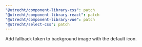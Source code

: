```yaml
---
"@utrecht/component-library-css": patch
"@utrecht/component-library-react": patch
"@utrecht/component-library-vue": patch
"@utrecht/select-css": patch
---
```


Add fallback token to background image with the default icon.
